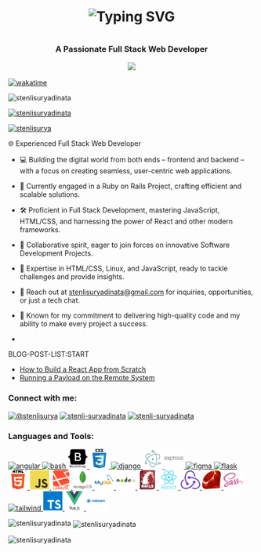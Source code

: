 

<h1 align="center" <a href="https://git.io/typing-svg"><img src="https://readme-typing-svg.herokuapp.com?font=Rubik+Distressed&size=31&pause=1000&color=0096FF&center=true&vCenter=true&width=435&lines=.....💫+🪐+Hi......+I+am+Marvellous💫+🪐+....." alt="Typing SVG" /></a> <h1/>
<h3 align="center">A Passionate Full Stack Web Developer</h3>

<p align="center"><img src="https://media.giphy.com/media/4rZA5D22301iMgrUNd/giphy.gif"></p>


<a href="https://wakatime.com/badge/user/018b124a-ced9-441a-809d-e2bbb2c98617/project/018b1250-6b35-4609-a573-6089c883c841"><img src="https://wakatime.com/badge/user/018b124a-ced9-441a-809d-e2bbb2c98617/project/018b1250-6b35-4609-a573-6089c883c841.svg" alt="wakatime"></a>


<p align="left"> <img src="https://komarev.com/ghpvc/?username=stenlisuryadinata&label=Profile%20views&color=0e75b6&style=flat" alt="stenlisuryadinata" /> </p>

<p align="left"> <a href="https://github.com/ryo-ma/github-profile-trophy"><img src="https://github-profile-trophy.vercel.app/?username=stenlisuryadinata" alt="stenlisuryadinata" /></a> </p>
<p align="left"> <a href="https://twitter.com/stenlisurya" target="blank"><img src="https://img.shields.io/twitter/follow/stenlisurya?logo=twitter&style=for-the-badge" alt="stenlisurya" /></a> </p>

🌐 Experienced Full Stack Web Developer

- 💻 Building the digital world from both ends – frontend and backend – with a focus on creating seamless, user-centric web applications.

- 🚀 Currently engaged in a Ruby on Rails Project, crafting efficient and scalable solutions.

- 🛠️ Proficient in Full Stack Development, mastering JavaScript, HTML/CSS, and harnessing the power of React and other modern frameworks.

- 👥 Collaborative spirit, eager to join forces on innovative Software Development Projects.

- 💬 Expertise in HTML/CSS, Linux, and JavaScript, ready to tackle challenges and provide insights.

- 📧 Reach out at stenlisuryadinata@gmail.com for inquiries, opportunities, or just a tech chat.

- 🌟 Known for my commitment to delivering high-quality code and my ability to make every project a success.
- 

BLOG-POST-LIST:START 

- [How to Build a React App from Scratch](https://medium.com/@stenlisuryadinata/how-to-build-a-react-app-from-scratch-e454304d542e)
- [Running a Payload on the Remote System](https://medium.com/@stenlisuryadinata/running-a-payload-on-the-remote-system-568081839138)

<!-- BLOG-POST-LIST:END -->

<h3 align="left">Connect with me:</h3>
<p align="left">
<a href="https://twitter.com/stenlisurya" target="blank"><img align="center" src="https://raw.githubusercontent.com/rahuldkjain/github-profile-readme-generator/master/src/images/icons/Social/twitter.svg" alt="@stenlisurya" height="30" width="40" /></a>
<a href="https://www.linkedin.com/in/stenli-suryadinata-31972a43/" target="blank"><img align="center" src="https://raw.githubusercontent.com/rahuldkjain/github-profile-readme-generator/master/src/images/icons/Social/linked-in-alt.svg" alt="stenli-suryadinata" height="30" width="40" /></a>
<a href="https://www.hackerrank.com/elim_berkat" target="blank"><img align="center" src="https://raw.githubusercontent.com/rahuldkjain/github-profile-readme-generator/master/src/images/icons/Social/hackerrank.svg" alt="stenli-suryadinata" height="30" width="40" /></a>
</p>

<h3 align="left">Languages and Tools:</h3>
<p align="left"> <a href="https://angular.io" target="_blank" rel="noreferrer"> <img src="https://angular.io/assets/images/logos/angular/angular.svg" alt="angular" width="40" height="40"/> </a> <a href="https://www.gnu.org/software/bash/" target="_blank" rel="noreferrer"> <img src="https://www.vectorlogo.zone/logos/gnu_bash/gnu_bash-icon.svg" alt="bash" width="40" height="40"/> </a> <a href="https://getbootstrap.com" target="_blank" rel="noreferrer"> <img src="https://raw.githubusercontent.com/devicons/devicon/master/icons/bootstrap/bootstrap-plain-wordmark.svg" alt="bootstrap" width="40" height="40"/> </a> <a href="https://www.w3schools.com/css/" target="_blank" rel="noreferrer"> <img src="https://raw.githubusercontent.com/devicons/devicon/master/icons/css3/css3-original-wordmark.svg" alt="css3" width="40" height="40"/> </a> <a href="https://www.djangoproject.com/" target="_blank" rel="noreferrer"> <img src="https://cdn.worldvectorlogo.com/logos/django.svg" alt="django" width="40" height="40"/> </a> <a href="https://www.electronjs.org" target="_blank" rel="noreferrer"> <img src="https://raw.githubusercontent.com/devicons/devicon/master/icons/electron/electron-original.svg" alt="electron" width="40" height="40"/> </a> <a href="https://expressjs.com" target="_blank" rel="noreferrer"> <img src="https://raw.githubusercontent.com/devicons/devicon/master/icons/express/express-original-wordmark.svg" alt="express" width="40" height="40"/> </a> <a href="https://www.figma.com/" target="_blank" rel="noreferrer"> <img src="https://www.vectorlogo.zone/logos/figma/figma-icon.svg" alt="figma" width="40" height="40"/> </a> <a href="https://flask.palletsprojects.com/" target="_blank" rel="noreferrer"> <img src="https://www.vectorlogo.zone/logos/pocoo_flask/pocoo_flask-icon.svg" alt="flask" width="40" height="40"/> </a> <a href="https://www.w3.org/html/" target="_blank" rel="noreferrer"> <img src="https://raw.githubusercontent.com/devicons/devicon/master/icons/html5/html5-original-wordmark.svg" alt="html5" width="40" height="40"/> </a> <a href="https://developer.mozilla.org/en-US/docs/Web/JavaScript" target="_blank" rel="noreferrer"> <img src="https://raw.githubusercontent.com/devicons/devicon/master/icons/javascript/javascript-original.svg" alt="javascript" width="40" height="40"/> </a> <a href="https://laravel.com/" target="_blank" rel="noreferrer"> <img src="https://raw.githubusercontent.com/devicons/devicon/master/icons/laravel/laravel-plain-wordmark.svg" alt="laravel" width="40" height="40"/> </a> <a href="https://www.mongodb.com/" target="_blank" rel="noreferrer"> <img src="https://raw.githubusercontent.com/devicons/devicon/master/icons/mongodb/mongodb-original-wordmark.svg" alt="mongodb" width="40" height="40"/> </a> <a href="https://www.mysql.com/" target="_blank" rel="noreferrer"> <img src="https://raw.githubusercontent.com/devicons/devicon/master/icons/mysql/mysql-original-wordmark.svg" alt="mysql" width="40" height="40"/> </a> <a href="https://nodejs.org" target="_blank" rel="noreferrer"> <img src="https://raw.githubusercontent.com/devicons/devicon/master/icons/nodejs/nodejs-original-wordmark.svg" alt="nodejs" width="40" height="40"/> </a> <a href="https://rubyonrails.org" target="_blank" rel="noreferrer"> <img src="https://raw.githubusercontent.com/devicons/devicon/master/icons/rails/rails-original-wordmark.svg" alt="rails" width="40" height="40"/> </a> <a href="https://reactjs.org/" target="_blank" rel="noreferrer"> <img src="https://raw.githubusercontent.com/devicons/devicon/master/icons/react/react-original-wordmark.svg" alt="react" width="40" height="40"/> </a> <a href="https://redux.js.org" target="_blank" rel="noreferrer"> <img src="https://raw.githubusercontent.com/devicons/devicon/master/icons/redux/redux-original.svg" alt="redux" width="40" height="40"/> </a> <a href="https://www.ruby-lang.org/en/" target="_blank" rel="noreferrer"> <img src="https://raw.githubusercontent.com/devicons/devicon/master/icons/ruby/ruby-original.svg" alt="ruby" width="40" height="40"/> </a> <a href="https://sass-lang.com" target="_blank" rel="noreferrer"> <img src="https://raw.githubusercontent.com/devicons/devicon/master/icons/sass/sass-original.svg" alt="sass" width="40" height="40"/> </a> <a href="https://tailwindcss.com/" target="_blank" rel="noreferrer"> <img src="https://www.vectorlogo.zone/logos/tailwindcss/tailwindcss-icon.svg" alt="tailwind" width="40" height="40"/> </a> <a href="https://www.typescriptlang.org/" target="_blank" rel="noreferrer"> <img src="https://raw.githubusercontent.com/devicons/devicon/master/icons/typescript/typescript-original.svg" alt="typescript" width="40" height="40"/> </a> <a href="https://vuejs.org/" target="_blank" rel="noreferrer"> <img src="https://raw.githubusercontent.com/devicons/devicon/master/icons/vuejs/vuejs-original-wordmark.svg" alt="vuejs" width="40" height="40"/> </a> <a href="https://webpack.js.org" target="_blank" rel="noreferrer"> <img src="https://raw.githubusercontent.com/devicons/devicon/d00d0969292a6569d45b06d3f350f463a0107b0d/icons/webpack/webpack-original-wordmark.svg" alt="webpack" width="40" height="40"/> </a> </p>

<p><img align="left" src="https://github-readme-stats.vercel.app/api/top-langs?username=stenlisuryadinata&show_icons=true&locale=en&layout=compact&theme=radical" alt="stenlisuryadinata" /></p>


<p>&nbsp;<img align="center" src="https://github-readme-stats.vercel.app/api?username=stenlisuryadinata&show_icons=true&locale=en&theme=radical" alt="stenlisuryadinata" /></p>

<p><img align="center" src="https://github-readme-streak-stats.herokuapp.com/?user=stenlisuryadinata&theme=radical" alt="stenlisuryadinata" /></p>

<!--
**stenlisuryadinata/stenlisuryadinata** is a ✨ _special_ ✨ repository because its `README.md` (this file) appears on your GitHub profile.

Here are some ideas to get you started:

- 🔭 I’m currently working on ...
- 🌱 I’m currently learning ...
- 👯 I’m looking to collaborate on ...
- 🤔 I’m looking for help with ...
- 💬 Ask me about ...
- 📫 How to reach me: ...
- 😄 Pronouns: ...
- ⚡ Fun fact: ...
-->
